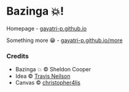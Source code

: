 # Bazinga 💥!

Homepage - [gayatri-p.github.io](gayatri-p.github.io)

Something more 😁 - [gayatri-p.github.io/more](gayatri-p.github.io/more)

### Credits
- Bazinga 💥 &copy; Sheldon Cooper
- Idea &copy; [Travis Neilson](travisneison.com)
- Canvas &copy; [christopher4lis](https://github.com/christopher4lis)
